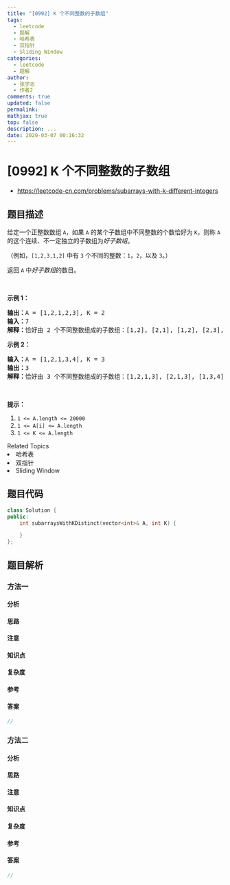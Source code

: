 ```yaml
---
title: "[0992] K 个不同整数的子数组"
tags:
  - leetcode
  - 题解
  - 哈希表
  - 双指针
  - Sliding Window
categories:
  - leetcode
  - 题解
author:
  - 张学志
  - 作者2
comments: true
updated: false
permalink:
mathjax: true
top: false
description: ...
date: 2020-03-07 00:16:32
---
```



# [0992] K 个不同整数的子数组
* https://leetcode-cn.com/problems/subarrays-with-k-different-integers


## 题目描述

<p>给定一个正整数数组 <code>A</code>，如果 <code>A</code>&nbsp;的某个子数组中不同整数的个数恰好为 <code>K</code>，则称 <code>A</code> 的这个连续、不一定独立的子数组为<em>好子数组</em>。</p>

<p>（例如，<code>[1,2,3,1,2]</code> 中有&nbsp;<code>3</code>&nbsp;个不同的整数：<code>1</code>，<code>2</code>，以及&nbsp;<code>3</code>。）</p>

<p>返回&nbsp;<code>A</code>&nbsp;中<em>好子数组</em>的数目。</p>

<p>&nbsp;</p>

<p><strong>示例 1：</strong></p>

<pre><strong>输出：</strong>A = [1,2,1,2,3], K = 2
<strong>输入：</strong>7
<strong>解释：</strong>恰好由 2 个不同整数组成的子数组：[1,2], [2,1], [1,2], [2,3], [1,2,1], [2,1,2], [1,2,1,2].
</pre>

<p><strong>示例 2：</strong></p>

<pre><strong>输入：</strong>A = [1,2,1,3,4], K = 3
<strong>输出：</strong>3
<strong>解释：</strong>恰好由 3 个不同整数组成的子数组：[1,2,1,3], [2,1,3], [1,3,4].
</pre>

<p>&nbsp;</p>

<p><strong>提示：</strong></p>

<ol>
	<li><code>1 &lt;= A.length &lt;= 20000</code></li>
	<li><code>1 &lt;= A[i] &lt;= A.length</code></li>
	<li><code>1 &lt;= K &lt;= A.length</code></li>
</ol>
<div><div>Related Topics</div><div><li>哈希表</li><li>双指针</li><li>Sliding Window</li></div></div>


## 题目代码

```cpp
class Solution {
public:
    int subarraysWithKDistinct(vector<int>& A, int K) {

    }
};
```


## 题目解析


### 方法一

#### 分析

#### 思路

#### 注意

#### 知识点

#### 复杂度

#### 参考

#### 答案

```cpp
//
```


### 方法二

#### 分析

#### 思路

#### 注意

#### 知识点

#### 复杂度

#### 参考

#### 答案

```cpp
//
```


